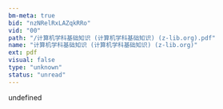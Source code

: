```yaml
---
bm-meta: true
bid: "nzNRelRxLAZqkRRo"
vid: "00"
path: "/计算机学科基础知识 (计算机学科基础知识) (z-lib.org).pdf"
name: "计算机学科基础知识 (计算机学科基础知识) (z-lib.org)"
ext: pdf
visual: false
type: "unknown"
status: "unread"
---
```

undefined